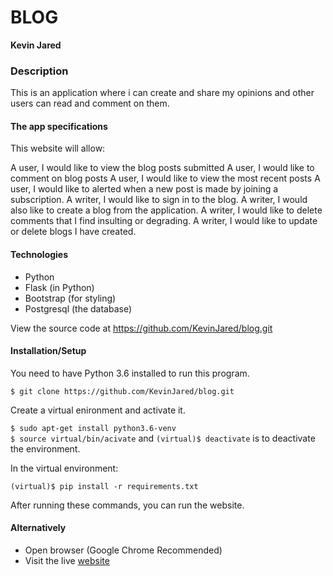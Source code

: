 # BLOG

<b>Kevin Jared</b>

### Description

This is an application where i  can create and share my opinions and other users can read and comment on them.


#### The app specifications

This website will allow:

A user, I would like to view the blog posts submitted
A user, I would like to comment on blog posts
A user, I would like to view the most recent posts
A user, I would like to alerted when a new post is made by joining a subscription.
A writer, I would like to sign in to the blog.
A writer, I would also like to create a blog from the application.
A writer, I would like to delete comments that I find insulting or degrading.
A writer, I would like to update or delete blogs I have created.

#### Technologies

- Python
- Flask (in Python)
- Bootstrap (for styling)
- Postgresql (the database)

View the source code at https://github.com/KevinJared/blog.git

#### Installation/Setup

You need to have Python 3.6 installed to run this program.

`$ git clone https://github.com/KevinJared/blog.git`<br />

Create a virtual enironment and activate it.

`$ sudo apt-get install python3.6-venv`<br />
`$ source virtual/bin/acivate` and `(virtual)$ deactivate` is to deactivate the environment.

In the virtual environment:

`(virtual)$ pip install -r requirements.txt`<br />

After running these commands, you can run the website.

#### Alternatively

- Open browser (Google Chrome Recommended)
- Visit the live [website](https://myblog18.herokuapp.com/)
